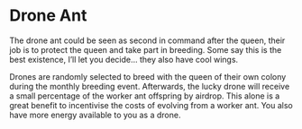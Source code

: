 # Drone Ant

The drone ant could be seen as second in command after the queen, their job is to protect the queen and take part in breeding. Some say this is the best existence, I’ll let you decide… they also have cool wings.

Drones are randomly selected to breed with the queen of their own colony during the monthly breeding event. Afterwards, the lucky drone will receive a small percentage of the worker ant offspring by airdrop. This alone is a great benefit to incentivise the costs of evolving from a worker ant. You also have more energy available to you as a drone.
